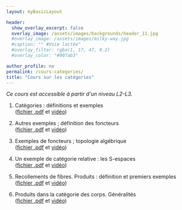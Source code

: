 ```yaml
---
layout: myBasicLayout

header:
  show_overlay_excerpt: false
  overlay_image: /assets/images/backgrounds/header_11.jpg
  #overlay_image: /assets/images/milky-way.jpg
  #caption: "" #Voie lactée"
  #overlay_filter: rgba(1, 17, 47, 0.2)
  #overlay_color: "#907ab3"

author_profile: no
permalink: /cours-categories/
title: "Cours sur les catégories"
---
```


*Ce cours est accessible à partir d'un niveau L2-L3.*

1. Catégories : définitions et exemples  
([fichier .pdf](1_categories_definition_exemples.pdf)
et [vidéo](https://youtu.be/BqPdpzYh3uI))

1. Autres exemples ; définition des foncteurs  
([fichier .pdf](2_autres_exemples_et_foncteurs.pdf)
et [vidéo](https://youtu.be/OxdiWXWGtWc))

1. Exemples de foncteurs ; topologie algébrique  
([fichier .pdf](3_exemples_de_foncteurs_topologie_algebrique.pdf)
et [vidéo](https://youtu.be/kdDqW3oQ9ng))

1. Un exemple de catégorie relative : les S-espaces  
([fichier .pdf](4_un_exemple_de_categorie_relative_les_S_espaces.pdf)
et [vidéo](https://youtu.be/7Ru1as-yv6E))

1. Recollements de fibres. Produits : définition et premiers exemples  
([fichier .pdf](5_recollement_de_fibres_Produits.pdf)
et [vidéo](https://youtu.be/UPRkEEXCczg))

1. Produits dans la catégorie des corps. Généralités  
([fichier .pdf](6_produits_dans_la_categorie_des_corps_et_generalites.pdf)
et [vidéo](https://youtu.be/irHwB-pknVE))

